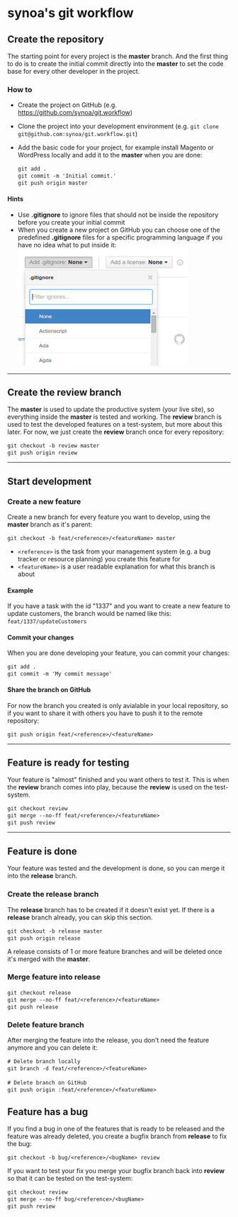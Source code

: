 # synoa's git workflow

## Create the repository

The starting point for every project is the **master** branch. And the first thing to do is to create the initial commit directly into the **master** to set the code base for every other developer in the project.

### How to

* Create the project on GitHub (e.g. https://github.com/synoa/git.workflow)
* Clone the project into your development environment (e.g. ```git clone git@github.com:synoa/git.workflow.git```)
* Add the basic code for your project, for example install Magento or WordPress locally and add it to the **master** when you are done:
  
  ```
  git add .
  git commit -m 'Initial commit.'
  git push origin master
  ```

#### Hints

* Use **.gitignore** to ignore files that should not be inside the repository before you create your initial commit
* When you create a new project on GitHub you can choose one of the predefined **.gitignore** files for a specific programming language if you have no idea what to put inside it:
  ![GitHub predefined .gitignore](https://raw.githubusercontent.com/synoa/synoa.github.io/master/documentation/git/img/github_new_repo_predefined_gitignore.png)

---

## Create the review branch

The **master** is used to update the productive system (your live site), so everything inside the **master** is tested and working. The **review** branch is used to test the developed features on a test-system, but more about this later. For now, we just create the **review** branch once for every repository:

```
git checkout -b review master
git push origin review
```

---

## Start development

### Create a new feature

Create a new branch for every feature you want to develop, using the **master** branch as it's parent:

```
git checkout -b feat/<reference>/<featureName> master
```

* `<reference>` is the task from your management system (e.g. a bug tracker or resource planning) you create this feature for
* `<featureName>` is a user readable explanation for what this branch is about

#### Example

If you have a task with the id "1337" and you want to create a new feature to update customers, the branch would be named like this: `feat/1337/updateCustomers`


#### Commit your changes

When you are done developing your feature, you can commit your changes:

```
git add .
git commit -m 'My commit message'
```

#### Share the branch on GitHub

For now the branch you created is only avialable in your local repository, so if you want to share it with others you have to push it to the remote repository:

```
git push origin feat/<reference>/<featureName>
```

---

## Feature is ready for testing

Your feature is "almost" finished and you want others to test it. This is when the **review** branch comes into play, because the **review** is used on the test-system.

```
git checkout review
git merge --no-ff feat/<reference>/<featureName>
git push review
```

---

## Feature is done

Your feature was tested and the development is done, so you can merge it into the **release** branch. 

### Create the release branch

The **release** branch has to be created if it doesn't exist yet. If there is a **release** branch already, you can skip this section.

```
git checkout -b release master
git push origin release
```

A release consists of 1 or more feature branches and will be deleted once it's merged with the **master**. 

### Merge feature into release

```
git checkout release
git merge --no-ff feat/<reference>/<featureName>
git push release
```

### Delete feature branch

After merging the feature into the release, you don't need the feature anymore and you can delete it: 

```
# Delete branch locally
git branch -d feat/<reference>/<featureName>

# Delete branch on GitHub
git push origin :feat/<reference>/<featureName>
```

## Feature has a bug

If you find a bug in one of the features that is ready to be released and the feature was already deleted, you create a bugfix branch from **release** to fix the bug:

```
git checkout -b bug/<reference>/<bugName> review
```

If you want to test your fix you merge your bugfix branch back into **review** so that it can be tested on the test-system:

```
git checkout review
git merge --no-ff bug/<reference>/<bugName>
git push review
```

